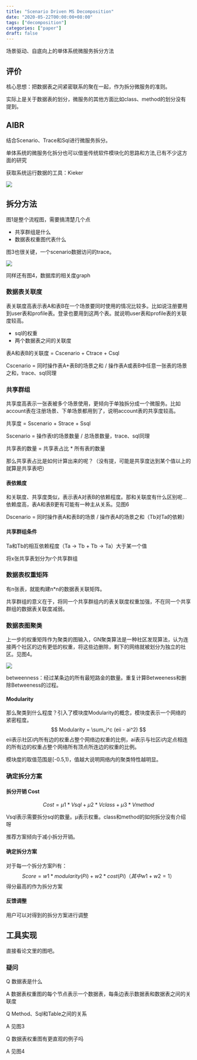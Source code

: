 ```yaml
---
title: "Scenario Driven MS Decomposition"
date: "2020-05-22T00:00:00+08:00"
tags: ["decomposition"]
categories: ["paper"]
draft: false
---
```


场景驱动、自底向上的单体系统微服务拆分方法

## 评价

核心思想：把数据表之间紧密联系的聚在一起，作为拆分微服务的准则。

实际上是关于数据表的划分，微服务的其他方面比如class、method的划分没有提到。

## AIBR

结合Scenario、Trace和Sql进行微服务拆分。

单体系统的微服务化拆分也可以借鉴传统软件模块化的思路和方法,已有不少这方面的研究

获取系统运行数据的工具：Kieker

![](http://89.33.194.100:8888/images/2020/05/22/imageacbe468437e449d2.md.png)

## 拆分方法

图1是整个流程图，需要搞清楚几个点

- 共享群组是什么
- 数据表权重图代表什么

图3也很关键，一个scenario数据访问的trace。

![](http://89.33.194.100:8888/images/2020/05/22/imagea65546611d68826d.md.png)

同样还有图4，数据库的相关度graph

### 数据表关联度

表关联度高表示表A和表B在一个场景要同时使用的情况比较多。比如说注册要用到user表和profile表。登录也要用到这两个表。就说明user表和profile表的关联度较高。

- sql的权重
- 两个数据表之间的关联度

表A和表B的关联度 = Cscenario + Ctrace + Csql

Cscenario = 同时操作表A+表B的场景之和 / 操作表A或表B中任意一张表的场景之和，trace、sql同理

### 共享群组

共享度高表示一张表被多个场景使用，更倾向于单独拆分成一个微服务。比如account表在注册场景、下单场景都用到了，说明account表的共享度较高。

共享度 = Sscenario + Strace + Ssql

Sscenario = 操作表t的场景数量 / 总场景数量，trace、sql同理

共享表的数量  = 共享表占比 * 所有表的数量

那么共享表占比是如何计算出来的呢？（没有提，可能是共享度达到某个值以上的就算是共享表吧）

#### 表依赖度

和关联度、共享度类似，表示表A对表B的依赖程度。那和关联度有什么区别呢…依赖度高，表A和表B更有可能有一种主从关系。见图6

Dscenario = 同时操作表A和表B的场景 / 操作表A的场景之和（Tb对Ta的依赖）

#### 共享群组条件

Ta和Tb的相互依赖程度（Ta -> Tb + Tb -> Ta）大于某一个值

将x张共享表划分为r个共享群组

### 数据表权重矩阵

有n张表，就能构建n*n的数据表关联矩阵。

共享群组的意义在于，将同一个共享群组内的表关联度权重加强，不在同一个共享群组的数据表关联度减弱。

### 数据表图聚类

上一步的权重矩阵作为聚类的图输入，GN聚类算法是一种社区发现算法，认为连接两个社区的边有更低的权重，将这些边删除，剩下的网络就被划分为独立的社区。见图4。

![](http://89.33.194.100:8888/images/2020/05/22/image.md.png)

betweenness：经过某条边的所有最短路金的数量。重复计算Betweeness和删除Betweeness的过程。

#### Modularity

那么聚类到什么程度？引入了模块度Modularity的概念，模块度表示一个网络的紧密程度。
$$
Modularity = \sum_i^c (eii - ai^2)
$$
eii表示社区i内所有边的权重占整个网络边权重的比例，ai表示与社区i内定点相连的所有边的权重占整个网络所有顶点所连边的权重的比例。

模块度的取值范围是[-0.5,1)，值越大说明网络内的聚类特性越明显。

### 确定拆分方案

#### 拆分开销 Cost

$$
Cost = µ1 * Vsql + µ2 * Vclass + µ3 * Vmethod
$$

Vsql表示需要拆分sql的数量。µ表示权重。class和method的如何拆分没有介绍呀

推荐方案倾向于减小拆分开销。

#### 确定拆分方案

对于每一个拆分方案Pi有：
$$
Score = w1 * modularity(Pi) + w2 * cost(Pi) （其中w1+w2=1）
$$
得分最高的作为拆分方案

#### 反馈调整

用户可以对得到的拆分方案进行调整

## 工具实现

直接看论文里的图吧。

### 疑问

Q 数据表是什么

A 数据表权重图的每个节点表示一个数据表，每条边表示数据表和数据表之间的关联度

Q Method、Sql和Table之间的关系

A 见图3

Q 数据表权重图有更直观的例子吗

A 见图4





